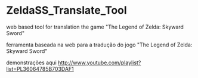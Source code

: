 ZeldaSS_Translate_Tool
======================

web based tool for translation the game "The Legend of Zelda: Skyward Sword"

ferramenta baseada na web para a tradução do jogo "The Legend of Zelda: Skyward Sword"

demonstrações aqui http://www.youtube.com/playlist?list=PL36064785B703DAF1

